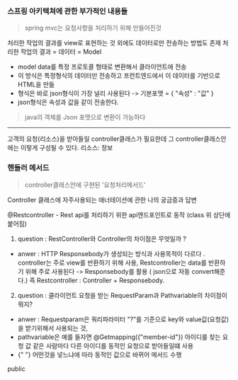 ### 스프링 아키텍쳐에 관한 부가적인 내용들 

> spring mvc는 요청사항을 처리하기 위해 만들어진것 

처리한 작업의 결과를 view로 표현하는 것 외에도 데이터로만 전송하는 방법도 존재 
처리한 작업의 결과 = 데이터 = Model 

- model data를 특정 프로토콜 형태로 변환해서 클라이언트에 전송
- 이 방식은 특정형식의 데이터만 전송하고 프런트엔드에서 이 데이터를 기반으로 HTML을 만듦
- 형식은 바로 json형식이 가장 널리 사용된다 -> 기본포맷 = { "속성" : "값" }
- json형식은 속성과 값을 같이 전송한다. 

> java의 객체를 Json 포맷으로 변환이 가능하다 


-------------
고객의 요청(리소스)을 받아들일 controller클래스가 필요한데 그 controller클래스안에는 이렇게 구성될 수 있다.
리소스: 정보

### 핸들러 메서드 
> controller클래스안에 구현된 '요청처리메서드' 


Controller 클래스에 자주사용되는 애너테이션에 관한 나의 궁금증과 답변 

@Restcontroller - Rest api를 처리하기 위한 api엔드포인트로 동작 (class 위 상단에 붙어짐)

1. question : RestController와 Controller의 차이점은 무엇일까 ?
- anwer : HTTP Responsebody가 생성되는 방식과 사용목적이 다르다 . controller는 주로 view를 반환하기 위해 사용,
Restcontroller는 data를 반환하기 위해 주로 사용된다 -> Responsebody를 활용 ( json으로 자동 convert해준다.)
즉 Restcontroller : Controller + Responsebody.


2. question : 클라이언트 요청을 받는 RequestParam과 Pathvariable의 차이점이 뭐지?
- anwer : Requestparam은 쿼리파라미터 "?"를 기준으로 key와 value값(요청값)을 받기위해서 사용되는 것,
- pathvariable은 예를 들자면 @Getmapping({"member-id"}) 아이디를 찾는 요청 값 같은 사람마다 다른 아이디를 동적인 요청으로 받아들일떄 사용 
- {"  "} 어떤것을 넣느냐에 따라 동적인 값으로 바뀌어 메서드 수행

public 
